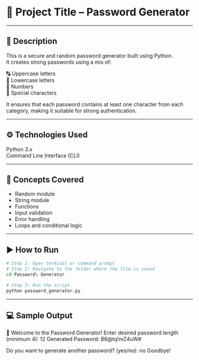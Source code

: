 # 🎯 Project Title – Password Generator
---

## 📌 Description  
This is a secure and random password generator built using Python.  
It creates strong passwords using a mix of:

🔠 Uppercase letters  
🔡 Lowercase letters  
🔢 Numbers  
🔣 Special characters  

It ensures that each password contains at least one character from each category, making it suitable for strong authentication.

---
## ⚙️ Technologies Used  
Python 3.x  
Command Line Interface (CLI)

---
## 🧠 Concepts Covered  
- Random module  
- String module  
- Functions  
- Input validation  
- Error handling  
- Loops and conditional logic

---
## ▶️ How to Run
```bash
# Step 1: Open terminal or command prompt
# Step 2: Navigate to the folder where the file is saved
cd Password\ Generator

# Step 3: Run the script
python password_generator.py
```
---
## 💻 Sample Output
🔐 Welcome to the Password Generator!
Enter desired password length (minimum 4): 12
Generated Password: B6@tq!mZ4uW#

Do you want to generate another password? (yes/no): no
Goodbye!

